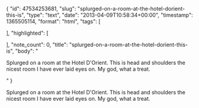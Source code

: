 {
  "id": 47534253681,
  "slug": "splurged-on-a-room-at-the-hotel-dorient-this-is",
  "type": "text",
  "date": "2013-04-09T10:58:34+00:00",
  "timestamp": 1365505114,
  "format": "html",
  "tags": [

  ],
  "highlighted": [

  ],
  "note_count": 0,
  "title": "splurged-on-a-room-at-the-hotel-dorient-this-is",
  "body": "<p>Splurged on a room at the Hotel D'Orient. This is head and shoulders the nicest room I have ever laid eyes on. My god, what a treat.</p>"
}

<p>Splurged on a room at the Hotel D'Orient. This is head and shoulders the nicest room I have ever laid eyes on. My god, what a treat.</p>